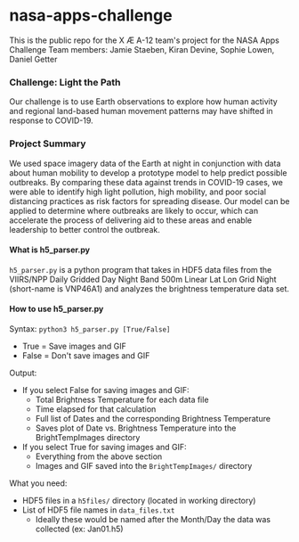 # nasa-apps-challenge
This is the public repo for the X Æ A-12 team's project for the NASA Apps Challenge 
Team members: Jamie Staeben, Kiran Devine, Sophie Lowen, Daniel Getter

### Challenge: Light the Path
Our challenge is to use Earth observations to explore how human activity and regional land-based human movement patterns may have shifted in response to COVID-19.

### Project Summary
We used space imagery data of the Earth at night in conjunction with data about human mobility to develop a prototype model to help predict possible outbreaks. By comparing these data against trends in COVID-19 cases, we were able to identify high light pollution, high mobility, and poor social distancing practices as risk factors for spreading disease. Our model can be applied to determine where outbreaks are likely to occur, which can accelerate the process of delivering aid to these areas and enable leadership to better control the outbreak.

#### What is h5_parser.py
`h5_parser.py` is a python program that takes in HDF5 data files from the VIIRS/NPP Daily Gridded Day Night Band 500m Linear Lat Lon Grid Night (short-name is VNP46A1) and analyzes the brightness temperature data set.

#### How to use h5_parser.py
Syntax: `python3 h5_parser.py [True/False]`
 - True = Save images and GIF
 - False = Don't save images and GIF
       
Output: 
- If you select False for saving images and GIF:
  - Total Brightness Temperature for each data file
  - Time elapsed for that calculation
  - Full list of Dates and the corresponding Brightness Temperature
  - Saves plot of Date vs. Brightness Temperature into the BrightTempImages directory  
- If you select True for saving images and GIF:
  - Everything from the above section
  - Images and GIF saved into the `BrightTempImages/` directory
  
What you need:
- HDF5 files in a `h5files/` directory (located in working directory)
- List of HDF5 file names in `data_files.txt `
  - Ideally these would be named after the Month/Day the data was collected (ex: Jan01.h5)

